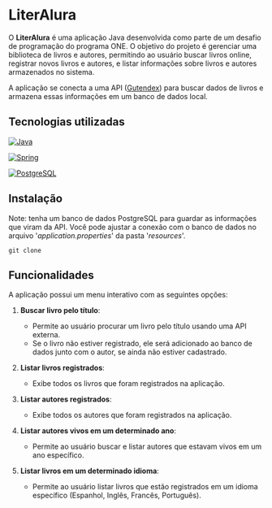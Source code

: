# LiterAlura

O **LiterAlura** é uma aplicação Java desenvolvida como parte de um desafio de programação do programa ONE. O objetivo do projeto é gerenciar uma biblioteca de livros e autores, permitindo ao usuário buscar livros online, registrar novos livros e autores, e listar informações sobre livros e autores armazenados no sistema.

A aplicação se conecta a uma API (<a href="https://gutendex.com/">Gutendex</a>) para buscar dados de livros e armazena essas informações em um banco de dados local.

## Tecnologias utilizadas

[![Java](https://img.shields.io/badge/Java-E02027?style=for-the-badge&logo=java&logoColor=ffffff)](https://www.java.com/en/)

[![Spring](https://img.shields.io/badge/SrpingBoot-6DB33F?style=for-the-badge&logo=springboot&logoColor=ffffff)](https://spring.io/projects/spring-boot)

[![PostgreSQL](https://img.shields.io/badge/POSTGRESQL-4169E1?style=for-the-badge&logo=postgresql&logoColor=ffffff)](https://www.postgresql.org/)

## Instalação

Note: tenha um banco de dados PostgreSQL para guardar as informações que viram da API. Você pode ajustar a conexão com o banco de dados no arquivo '_application.properties_' da pasta '_resources_'.

```shell
git clone 
```

## Funcionalidades

A aplicação possui um menu interativo com as seguintes opções:

1. **Buscar livro pelo título**:
    - Permite ao usuário procurar um livro pelo título usando uma API externa.
    - Se o livro não estiver registrado, ele será adicionado ao banco de dados junto com o autor, se ainda não estiver cadastrado.

2. **Listar livros registrados**:
    - Exibe todos os livros que foram registrados na aplicação.

3. **Listar autores registrados**:
    - Exibe todos os autores que foram registrados na aplicação.

4. **Listar autores vivos em um determinado ano**:
    - Permite ao usuário buscar e listar autores que estavam vivos em um ano específico.

5. **Listar livros em um determinado idioma**:
    - Permite ao usuário listar livros que estão registrados em um idioma específico (Espanhol, Inglês, Francês, Português).